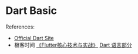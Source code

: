 # Dart Basic

References:

- [Official Dart Site](https://dart.dev/)
- 极客时间 [《Flutter核心技术与实战》](https://time.geekbang.org/column/article/104040) [Dart 语言部分](https://github.com/cyndibaby905/08_Dart_Sample)
